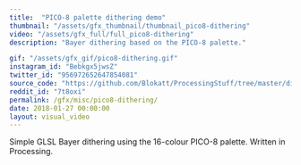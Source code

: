 ```yaml
---
title:  "PICO-8 palette dithering demo"
thumbnail: "/assets/gfx_thumbnail/thumbnail_pico8-dithering"
video: "/assets/gfx_full/full_pico8-dithering"
description: "Bayer dithering based on the PICO-8 palette."

gif: "/assets/gfx_gif/pico8-dithering.gif"
instagram_id: "Bebkgx5jwsZ"
twitter_id: "956972652647854081" 
source_code: "https://github.com/Blokatt/ProcessingStuff/tree/master/dithering" 
reddit_id: "7t8oxi"
permalink: /gfx/misc/pico8-dithering/
date: 2018-01-27 00:00:00
layout: visual_video
---
```

Simple GLSL Bayer dithering using the 16-colour PICO-8 palette. Written in Processing.
